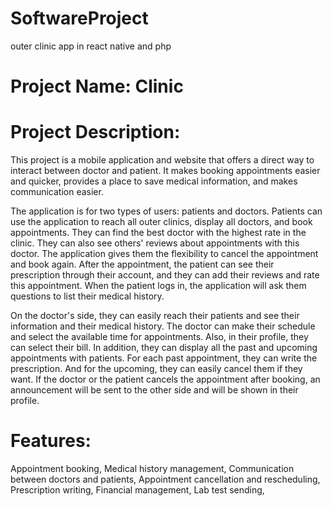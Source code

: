# SoftwareProject
outer clinic app in react native and php

# Project Name: Clinic

# Project Description:

This project is a mobile application and website that offers a direct way to interact between doctor and patient. It makes booking appointments easier and quicker, provides a place to save medical information, and makes communication easier.

The application is for two types of users: patients and doctors. Patients can use the application to reach all outer clinics, display all doctors, and book appointments. They can find the best doctor with the highest rate in the clinic. They can also see others' reviews about appointments with this doctor. The application gives them the flexibility to cancel the appointment and book again. After the appointment, the patient can see their prescription through their account, and they can add their reviews and rate this appointment. When the patient logs in, the application will ask them questions to list their medical history.

On the doctor's side, they can easily reach their patients and see their information and their medical history. The doctor can make their schedule and select the available time for appointments. Also, in their profile, they can select their bill. In addition, they can display all the past and upcoming appointments with patients. For each past appointment, they can write the prescription. And for the upcoming, they can easily cancel them if they want. If the doctor or the patient cancels the appointment after booking, an announcement will be sent to the other side and will be shown in their profile.


# Features:

Appointment booking,
Medical history management,
Communication between doctors and patients,
Appointment cancellation and rescheduling,
Prescription writing,
Financial management,
Lab test sending,

